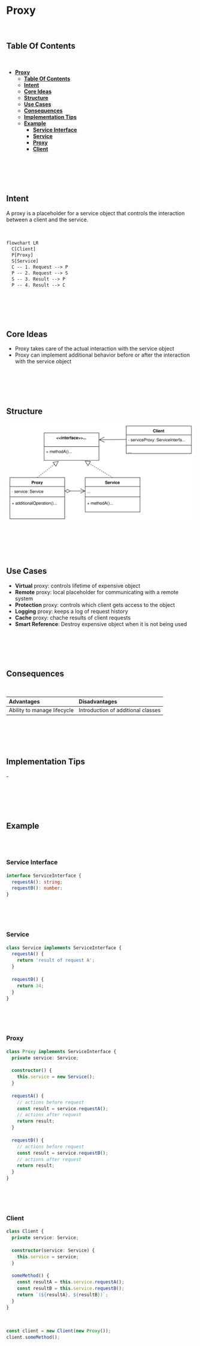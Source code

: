 # **Proxy**
<br>

## **Table Of Contents**
<br>

- [**Proxy**](#proxy)
  - [**Table Of Contents**](#table-of-contents)
  - [**Intent**](#intent)
  - [**Core Ideas**](#core-ideas)
  - [**Structure**](#structure)
  - [**Use Cases**](#use-cases)
  - [**Consequences**](#consequences)
  - [**Implementation Tips**](#implementation-tips)
  - [**Example**](#example)
    - [**Service Interface**](#service-interface)
    - [**Service**](#service)
    - [**Proxy**](#proxy-1)
    - [**Client**](#client)

<br>
<br>
<br>
<br>

## **Intent**

A proxy is a placeholder for a service object  that controls the interaction between a client and the service.

<br>

```mermaid
flowchart LR
  C[Client]
  P[Proxy]
  S[Service]
  C -- 1. Request --> P
  P -- 2. Request --> S
  S -- 3. Result --> P
  P -- 4. Result --> C
```

<br>
<br>
<br>
<br>

## **Core Ideas**

- Proxy takes care of the actual interaction with the service object
- Proxy can implement additional behavior before or after the interaction with the service object

<br>
<br>
<br>
<br>

## **Structure**

![Structure](./picture/proxy.drawio.svg)

<br>
<br>
<br>
<br>

## **Use Cases**

- **Virtual** proxy: controls lifetime of  expensive object
- **Remote** proxy: local placeholder for communicating with a remote system
- **Protection** proxy: controls which client gets access to the object 
- **Logging** proxy: keeps a log of request history
- **Cache** proxy: chache results of client requests
- **Smart Reference**: Destroy expensive object when it is not being used

<br>
<br>
<br>
<br>

## **Consequences**
<br>

|**Advantages**              |**Disadvantages** |
|:---------------------------|:-----------------|
|Ability to manage lifecycle |Introduction of additional classes |

<br>
<br>
<br>
<br>

## **Implementation Tips**

\-

<br>
<br>
<br>
<br>

## **Example**
<br>
<br>

### **Service Interface**

```typescript
interface ServiceInterface {
  requestA(): string;
  requestB(): number;
}
```

<br>
<br>
<br>

### **Service**

```typescript
class Service implements ServiceInterface {
  requestA() {
    return 'result of request A';
  }
  
  requestB() {
    return 34;
  }
}
```

<br>
<br>
<br>

### **Proxy**

```typescript
class Proxy implements ServiceInterface {
  private service: Service;

  constructor() {
    this.service = new Service();
  }

  requestA() {
    // actions before request
    const result = service.requestA();
    // actions after request
    return result;
  }

  requestB() {
    // actions before request
    const result = service.requestB();
    // actions after request
    return result;
  }
}
```

<br>
<br>
<br>

### **Client**

```typescript
class Client {
  private service: Service;

  constructor(service: Service) {
    this.service = service;
  }

  someMethod() {
    const resultA = this.service.requestA();
    const resultB = this.service.requestB();
    return `(${resultA}, ${resultB})`;
  }
}
```

<br>

```typescript
const client = new Client(new Proxy());
client.someMethod();
```